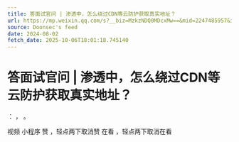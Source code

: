 ```yaml
---
title: 答面试官问 | 渗透中，怎么绕过CDN等云防护获取真实地址？
url: https://mp.weixin.qq.com/s?__biz=MzkzNDQ0MDcxMw==&mid=2247485957&idx=2&sn=d0bf40f3acdaedfe82a91f5af538ee56
source: Doonsec's feed
date: 2024-08-02
fetch_date: 2025-10-06T18:01:18.745140
---
```


# 答面试官问 | 渗透中，怎么绕过CDN等云防护获取真实地址？

：
，
。

视频
小程序
赞
，轻点两下取消赞
在看
，轻点两下取消在看